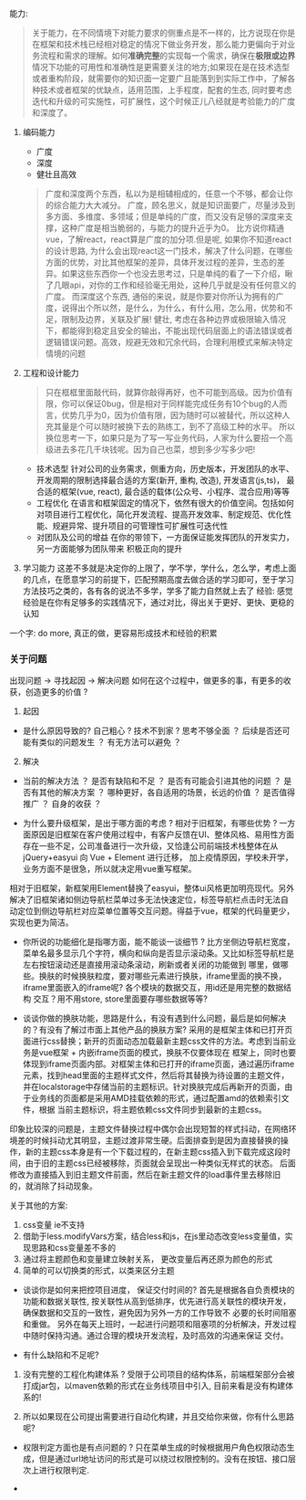 能力:
> 关于能力，在不同情境下对能力要求的侧重点是不一样的，比方说现在你是在框架和技术栈已经相对稳定的情况下做业务开发，那么能力更偏向于对业务流程和需求的理解。如何**准确完整**的实现每一个需求，确保在**极限或边界**情况下功能的可用性和准确性是更需要关注的地方;如果现在是在技术选型或者重构阶段，就需要你的知识面一定要广且能落到到实际工作中，了解各种技术或者框架的优缺点，适用范围，上手程度，配套的生态, 同时要考虑迭代和升级的可实施性，可扩展性，这个时候正儿八经就是考验能力的广度和深度了。
1. 编码能力
    * 广度
    * 深度    
    * 健壮且高效    
    > 广度和深度两个东西，私以为是相辅相成的，任意一个不够，都会让你的综合能力大大减分。 广度，顾名思义，就是知识面要广，尽量涉及到多方面、多维度、多领域；但是单纯的广度，而又没有足够的深度来支撑，这种广度是相当脆弱的，与能力的提升近乎为0。 比方说你精通vue，了解react，react算是广度的加分项.但是呢, 如果你不知道react的设计思路, 为什么会出现react这一门技术，解决了什么问题，在哪些方面的优势，对比其他框架的差异，具体开发过程的差异，生态的差异。如果这些东西你一个也没去思考过，只是单纯的看了一下介绍，瞅了几眼api，对你的工作和经验毫无用处，这种几乎就是没有任何意义的广度。 而深度这个东西, 通俗的来说，就是你要对你所认为拥有的广度，说得出个所以然，是什么，为什么，有什么用，怎么用，优势和不足，限制及边界，关联及扩展!
    > 健壮, 考虑在各种边界或极限输入情况下，都能得到稳定且安全的输出，不能出现代码层面上的语法错误或者逻辑错误问题。高效，规避无效和冗余代码，合理利用模式来解决特定情境的问题

2. 工程和设计能力
    > 只在框框里面敲代码，就算你敲得再好，也不可能到高级。因为价值有限，你可以保证0bug，但是相对于同样能完成任务有10个bug的人而言，优势几乎为0，因为价值有限，因为随时可以被替代，所以这种人充其量是个可以随时被换下去的熟练工，到不了高级工种的水平。
    > 所以换位思考一下，如果只是为了写一写业务代码，人家为什么要招一个高级进去多花几千块钱呢。因为自己也菜，想到多少写多少吧!
    * 技术选型
    针对公司的业务需求，侧重方向，历史版本，开发团队的水平、开发周期的限制选择最合适的方案(新开, 重构, 改造), 开发语言(js,ts)， 最合适的框架(vue, react), 最合适的载体(公众号、小程序、混合应用)等等
    * 工程优化
    在语言和框架固定的情况下，依然有很大的价值空间。包括如何对项目进行工程优化，简化开发流程、提高开发效率、制定规范、优化性能、规避异常、提升项目的可管理性可扩展性可迭代性
    * 对团队及公司的增益
    在你的带领下，一方面保证能发挥团队的开发实力，另一方面能够为团队带来
    积极正向的提升
4. 学习能力
    这差不多就是决定你的上限了，学不学，学什么，怎么学，考虑上面的几点，在愿意学习的前提下，匹配预期高度去做合适的学习即可，至于学习方法技巧之类的，各有各的说法不多学，学多了能力自然就上去了
经验:
    感觉经验是在你有足够多的实践情况下，通过对比，得出关于更好、更快、更稳的认知

一个字: do more, 真正的做，更容易形成技术和经验的积累



### 关于问题

出现问题 -> 寻找起因 -> 解决问题
如何在这个过程中，做更多的事，有更多的收获，创造更多的价值 ?
1. 起因
* 是什么原因导致的? 自己粗心 ? 技术不到家 ? 思考不够全面 ？ 后续是否还可能有类似的问题发生 ？ 有无方法可以避免 ？  
2. 解决
* 当前的解决方法 ？ 是否有缺陷和不足 ？ 是否有可能会引进其他的问题 ？ 是否有其他的解决方案 ？ 哪种更好，各自适用的场景，长远的价值 ？ 是否值得推广 ？ 自身的收获 ？ 


* 为什么要升级框架，是出于哪方面的考虑 ? 相对于旧框架，有哪些优势 ?
一方面原因是旧框架在客户使用过程中，有客户反馈在UI、整体风格、易用性方面存在一些不足，公司准备进行一次升级，又恰逢公司前端技术栈整体在从jQuery+easyui 向 Vue + Element 进行迁移， 加上疫情原因，学校未开学，业务方面不是很急，所以就决定用vue重写框架。

相对于旧框架，新框架用Element替换了easyui，整体ui风格更加明亮现代。另外解决了旧框架诸如侧边导航栏菜单过多无法快速定位，标签导航栏点击时无法自
动定位到侧边导航栏对应菜单位置等交互问题。得益于vue，框架的代码量更少，实现也更为简洁。

* 你所说的功能细化是指哪方面，能不能谈一谈细节 ?
比方坐侧边导航栏宽度，菜单名最多显示几个字符，横向和纵向是否显示滚动条。又比如标签导航栏是左右按钮滚动还是直接用滚动条滚动，刷新或者关闭的功能做到
哪里，做哪些。换肤的时候换肤粒度，要对哪些元素进行换肤，iframe里面的换不换，iframe里面嵌入的iframe呢? 各个模块的数据交互，用id还是用完整的数据结构
交互？用不用store, store里面要存哪些数据等等?

* 谈谈你做的换肤功能，思路是什么，有没有遇到什么问题，最后是如何解决的？有没有了解过市面上其他产品的换肤方案?
采用的是框架主体和已打开页面进行css替换；新开的页面动态加载最新主题css文件的方法。考虑到当前业务是vue框架 + 内嵌iframe页面的模式，换肤不仅要体现在
框架上，同时也要体现到iframe页面内部。对框架主体和已打开的iframe页面，通过遍历iframe元素，找到head里面的主题样式文件，然后将其替换为待设置的主题文件，并在localstorage中存储当前的主题标识。针对换肤完成后再新开的页面，由于业务线的页面都是采用AMD挂载依赖的形式，通过配置amd的依赖索引文件，根据
当前主题标识，将主题依赖css文件同步到最新的主题css。

印象比较深的问题是，主题文件替换过程中偶尔会出现短暂的样式抖动，在网络环境差的时候抖动尤其明显，主题过渡非常生硬。后面排查到是因为直接替换的操作，新的主题css本身是有一个下载过程的，在新主题css插入到下载完成这段时间，由于旧的主题css已经被移除，页面就会呈现出一种类似无样式的状态。
后面修改为直接插入到旧主题文件前面，然后在新主题文件的load事件里去移除旧的，就消除了抖动现象。

关于其他的方案:

1. css变量 ie不支持
2. 借助于less.modifyVars方案，结合less和js，在js里动态改变less变量值，实现思路和css变量差不多的
3. 通过将主题颜色和变量建立映射关系， 更改变量后再还原为颜色的形式
4. 简单的可以切换类的形式，以类来区分主题

* 谈谈你是如何来把控项目进度， 保证交付时间的?
首先是根据各自负责模块的功能和数据关联性, 按关联性从高到低排序，优先进行高关联性的模块开发，确保数据和交互的一致性，避免因为另外一方的工作导致不
必要的长时间阻塞和重做。 另外在每天上班时，一起进行问题项和阻塞项的分析解决，开发过程中随时保持沟通。通过合理的模块开发流程，及时高效的沟通来保证
交付。

* 有什么缺陷和不足呢?
1. 没有完整的工程化构建体系 ?
受限于公司项目的结构体系，前端框架部分会被打成jar包，以maven依赖的形式在业务线项目中引入, 目前来看是没有构建体系的! 

2. 所以如果现在公司提出需要进行自动化构建，并且交给你来做，你有什么思路呢?

* 权限判定方面也是有点问题的 ?
只在菜单生成的时候根据用户角色权限动态生成，但是通过url地址访问的形式是可以绕过权限控制的。没有在按钮、接口层次上进行权限判定.

* 


